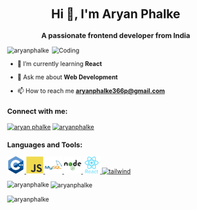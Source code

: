 
<h1 align="center">Hi 👋, I'm Aryan Phalke</h1>
<h3 align="center">A passionate frontend developer from India</h3>
<img align="right" alt="Coding" width="400" src="https://media.giphy.com/media/aNqEFrYVnsS52/giphy.gif"/>

<p align="left"> <img src="https://komarev.com/ghpvc/?username=aryanphalke&label=Profile%20views&color=0e75b6&style=flat" alt="aryanphalke" /> </p>

- 🌱 I’m currently learning **React**

- 💬 Ask me about **Web Development**

- 📫 How to reach me **aryanphalke366p@gmail.com**

<h3 align="left">Connect with me:</h3>
<p align="left">
<a href="https://linkedin.com/in/aryan phalke" target="blank"><img align="center" src="https://raw.githubusercontent.com/rahuldkjain/github-profile-readme-generator/master/src/images/icons/Social/linked-in-alt.svg" alt="aryan phalke" height="30" width="40" /></a>
<a href="https://www.leetcode.com/aryanphalke" target="blank"><img align="center" src="https://raw.githubusercontent.com/rahuldkjain/github-profile-readme-generator/master/src/images/icons/Social/leet-code.svg" alt="aryanphalke" height="30" width="40" /></a>
</p>

<h3 align="left">Languages and Tools:</h3>
<p align="left"> <a href="https://www.w3schools.com/cpp/" target="_blank" rel="noreferrer"> <img src="https://raw.githubusercontent.com/devicons/devicon/master/icons/cplusplus/cplusplus-original.svg" alt="cplusplus" width="40" height="40"/> </a> <a href="https://developer.mozilla.org/en-US/docs/Web/JavaScript" target="_blank" rel="noreferrer"> <img src="https://raw.githubusercontent.com/devicons/devicon/master/icons/javascript/javascript-original.svg" alt="javascript" width="40" height="40"/> </a> <a href="https://www.mysql.com/" target="_blank" rel="noreferrer"> <img src="https://raw.githubusercontent.com/devicons/devicon/master/icons/mysql/mysql-original-wordmark.svg" alt="mysql" width="40" height="40"/> </a> <a href="https://nodejs.org" target="_blank" rel="noreferrer"> <img src="https://raw.githubusercontent.com/devicons/devicon/master/icons/nodejs/nodejs-original-wordmark.svg" alt="nodejs" width="40" height="40"/> </a> <a href="https://reactjs.org/" target="_blank" rel="noreferrer"> <img src="https://raw.githubusercontent.com/devicons/devicon/master/icons/react/react-original-wordmark.svg" alt="react" width="40" height="40"/> </a> <a href="https://tailwindcss.com/" target="_blank" rel="noreferrer"> <img src="https://www.vectorlogo.zone/logos/tailwindcss/tailwindcss-icon.svg" alt="tailwind" width="40" height="40"/> </a> </p>

<p><img align="left" src="https://github-readme-stats.vercel.app/api/top-langs?username=aryanphalke&show_icons=true&locale=en&layout=compact" alt="aryanphalke" /></p>

<p>&nbsp;<img align="center" src="https://github-readme-stats.vercel.app/api?username=aryanphalke&show_icons=true&locale=en" alt="aryanphalke" /></p>

<p><img align="center" src="https://github-readme-streak-stats.herokuapp.com/?user=aryanphalke&" alt="aryanphalke" /></p>
